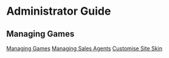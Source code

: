 <!-- TITLE: Admin User Guide -->
<!-- SUBTITLE: A quick summary of Admin User Guide -->


# Administrator Guide

## Managing Games
[Managing Games](/administration/games "Managing your Lottery & Raffle Games")
[Managing Sales Agents](/administration/agents "Managing Retail Lottery Sales Agents")
[Customise Site Skin](/administration/skinning "Customizing your Player Web site!")
